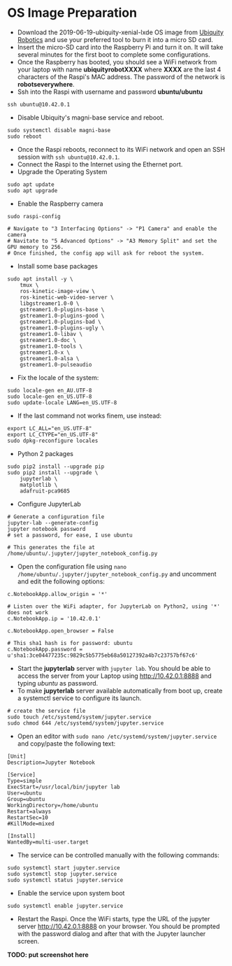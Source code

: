 # OS Image Preparation

* Download the 2019-06-19-ubiquity-xenial-lxde OS image from [Ubiquity Robotics](https://downloads.ubiquityrobotics.com/pi.html) and use your preferred tool to burn it into a micro SD card.
* Insert the micro-SD card into the Raspberry Pi and turn it on. It will take several minutes for the first boot to complete some configurations.
* Once the Raspberry has booted, you should see a WiFi network from your laptop with name **ubiquityrobotXXXX** where **XXXX** are the last 4 characters of the Raspi's MAC address. The password of the network is **robotseverywhere**.
* Ssh into the Raspi with username and password **ubuntu/ubuntu**
```
ssh ubuntu@10.42.0.1
```
* Disable Ubiquity's magni-base service and reboot.
```
sudo systemctl disable magni-base
sudo reboot
```
* Once the Raspi reboots, reconnect to its WiFi network and open an SSH session with `ssh ubuntu@10.42.0.1`.
* Connect the Raspi to the Internet using the Ethernet port.
* Upgrade the Operating System
```
sudo apt update
sudo apt upgrade
```
* Enable the Raspberry camera
```
sudo raspi-config

# Navigate to "3 Interfacing Options" -> "P1 Camera" and enable the camera
# Navitate to "5 Advanced Options" -> "A3 Memory Split" and set the GPU memory to 256.
# Once finished, the config app will ask for reboot the system.
```
* Install some base packages
```
sudo apt install -y \
    tmux \
    ros-kinetic-image-view \
    ros-kinetic-web-video-server \
    libgstreamer1.0-0 \
    gstreamer1.0-plugins-base \
    gstreamer1.0-plugins-good \
    gstreamer1.0-plugins-bad \
    gstreamer1.0-plugins-ugly \
    gstreamer1.0-libav \
    gstreamer1.0-doc \
    gstreamer1.0-tools \
    gstreamer1.0-x \
    gstreamer1.0-alsa \
    gstreamer1.0-pulseaudio
```
* Fix the locale of the system:
```
sudo locale-gen en_AU.UTF-8
sudo locale-gen en_US.UTF-8
sudo update-locale LANG=en_US.UTF-8
```
* If the last command not works finem, use instead:
```
export LC_ALL="en_US.UTF-8"
export LC_CTYPE="en_US.UTF-8"
sudo dpkg-reconfigure locales
```
* Python 2 packages
```
sudo pip2 install --upgrade pip
sudo pip2 install --upgrade \
    jupyterlab \
    matplotlib \
    adafruit-pca9685
```
* Configure JupyterLab
```
# Generate a configuration file
jupyter-lab --generate-config
jupyter notebook password
# set a password, for ease, I use ubuntu

# This generates the file at /home/ubuntu/.jupyter/jupyter_notebook_config.py
```
* Open the configuration file using `nano /home/ubuntu/.jupyter/jupyter_notebook_config.py` and uncomment and edit the following options:
```
c.NotebookApp.allow_origin = '*'

# Listen over the WiFi adapter, for JupyterLab on Python2, using '*' does not work
c.NotebookApp.ip = '10.42.0.1'

c.NotebookApp.open_browser = False

# This sha1 hash is for password: ubuntu
c.NotebookApp.password = u'sha1:3ce04477235c:9829c5b5775eb68a50127392a4b7c23757bf67c6'
```
* Start the **jupyterlab** server with `jupyter lab`. You should be able to access the server from your Laptop using http://10.42.0.1:8888 and typing *ubuntu* as password.
* To make **jupyterlab** server available automatically from boot up, create a systemctl service to configure its launch.
```
# create the service file
sudo touch /etc/systemd/system/jupyter.service
sudo chmod 644 /etc/systemd/system/jupyter.service
```
* Open an editor with `sudo nano /etc/systemd/system/jupyter.service` and copy/paste the following text:
```
[Unit]
Description=Jupyter Notebook

[Service]
Type=simple
ExecStart=/usr/local/bin/jupyter lab
User=ubuntu
Group=ubuntu
WorkingDirectory=/home/ubuntu
Restart=always
RestartSec=10
#KillMode=mixed

[Install]
WantedBy=multi-user.target
```
* The service can be controlled manually with the following commands:
```
sudo systemctl start jupyter.service 
sudo systemctl stop jupyter.service 
sudo systemctl status jupyter.service 
```
* Enable the service upon system boot
```
sudo systemctl enable jupyter.service 
```
* Restart the Raspi. Once the WiFi starts, type the URL of the jupyter server http://10.42.0.1:8888 on your browser. You should be prompted with the password dialog and after that with the Jupyter launcher screen.

**TODO: put screenshot here**
